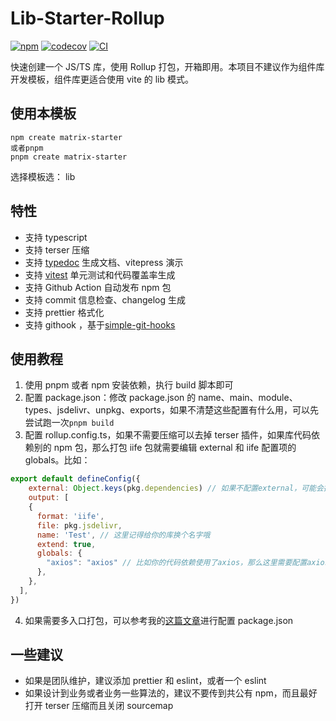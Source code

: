 # Lib-Starter-Rollup

[![npm](https://img.shields.io/npm/v/lib-starter-rollup1/latest)](https://www.npmjs.com/package/lib-starter-rollup1)
[![codecov](https://codecov.io/gh/Wyatex/Lib-Starter-Rollup/branch/master/graph/badge.svg?token=8GQVJ21GMP)](https://codecov.io/gh/Wyatex/Lib-Starter-Rollup)
[![CI](https://github.com/Wyatex/Lib-Starter-Rollup/actions/workflows/main.yml/badge.svg)](https://github.com/Wyatex/Lib-Starter-Rollup/actions/workflows/main.yml)

快速创建一个 JS/TS 库，使用 Rollup 打包，开箱即用。本项目不建议作为组件库开发模板，组件库更适合使用 vite 的 lib 模式。

## 使用本模板
```
npm create matrix-starter
或者pnpm
pnpm create matrix-starter
```
选择模板选： lib

## 特性

- 支持 typescript
- 支持 terser 压缩
- 支持 [typedoc](https://github.com/TypeStrong/typedoc) 生成文档、vitepress 演示
- 支持 [vitest](https://github.com/vitest-dev/vitest) 单元测试和代码覆盖率生成
- 支持 Github Action 自动发布 npm 包
- 支持 commit 信息检查、changelog 生成
- 支持 prettier 格式化
- 支持 githook ，基于[simple-git-hooks](https://github.com/toplenboren/simple-git-hooks)

## 使用教程

1. 使用 pnpm 或者 npm 安装依赖，执行 build 脚本即可
2. 配置 package.json：修改 package.json 的 name、main、module、types、jsdelivr、unpkg、exports，如果不清楚这些配置有什么用，可以先尝试跑一次`pnpm build`
3. 配置 rollup.config.ts，如果不需要压缩可以去掉 terser 插件，如果库代码依赖别的 npm 包，那么打包 iife 包就需要编辑 external 和 iife 配置项的 globals。比如：

```js
export default defineConfig({
    external: Object.keys(pkg.dependencies) // 如果不配置external，可能会把其他包代码打包进产物
    output: [
    {
      format: 'iife',
      file: pkg.jsdelivr,
      name: 'Test', // 这里记得给你的库换个名字哦
      extend: true,
      globals: {
        "axios": "axios" // 比如你的代码依赖使用了axios，那么这里需要配置axios，而且网页需要先加载axios再加载你的库
      },
    },
  ],
})
```

4. 如果需要多入口打包，可以参考我的[这篇文章](https://wyatex.xyz/%E5%89%8D%E7%AB%AF/%E5%89%8D%E7%AB%AF%E6%89%93%E5%8C%85%EF%BC%9Atsup/#%E9%85%8D%E7%BD%AE-package-json)进行配置 package.json

## 一些建议

- 如果是团队维护，建议添加 prettier 和 eslint，或者一个 eslint
- 如果设计到业务或者业务一些算法的，建议不要传到共公有 npm，而且最好打开 terser 压缩而且关闭 sourcemap
